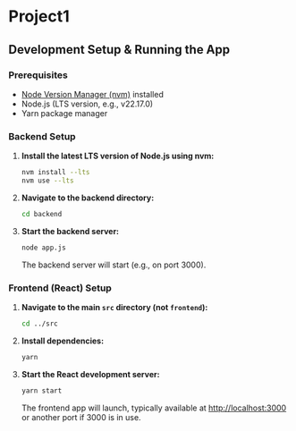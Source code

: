 # Project1

## Development Setup & Running the App

### Prerequisites
- [Node Version Manager (nvm)](https://github.com/nvm-sh/nvm) installed
- Node.js (LTS version, e.g., v22.17.0)
- Yarn package manager

### Backend Setup
1. **Install the latest LTS version of Node.js using nvm:**
   ```sh
   nvm install --lts
   nvm use --lts
   ```
2. **Navigate to the backend directory:**
   ```sh
   cd backend
   ```
3. **Start the backend server:**
   ```sh
   node app.js
   ```
   The backend server will start (e.g., on port 3000).

### Frontend (React) Setup
1. **Navigate to the main `src` directory (not `frontend`):**
   ```sh
   cd ../src
   ```
2. **Install dependencies:**
   ```sh
   yarn
   ```
3. **Start the React development server:**
   ```sh
   yarn start
   ```
   The frontend app will launch, typically available at [http://localhost:3000](http://localhost:3000) or another port if 3000 is in use.
